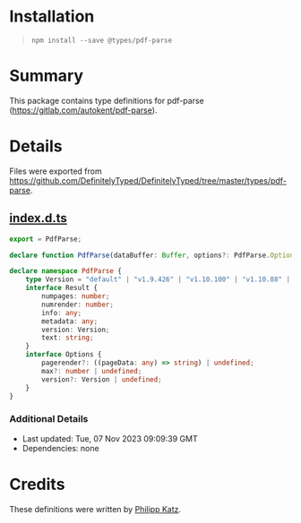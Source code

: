 # Installation
> `npm install --save @types/pdf-parse`

# Summary
This package contains type definitions for pdf-parse (https://gitlab.com/autokent/pdf-parse).

# Details
Files were exported from https://github.com/DefinitelyTyped/DefinitelyTyped/tree/master/types/pdf-parse.
## [index.d.ts](https://github.com/DefinitelyTyped/DefinitelyTyped/tree/master/types/pdf-parse/index.d.ts)
````ts
export = PdfParse;

declare function PdfParse(dataBuffer: Buffer, options?: PdfParse.Options): Promise<PdfParse.Result>;

declare namespace PdfParse {
    type Version = "default" | "v1.9.426" | "v1.10.100" | "v1.10.88" | "v2.0.550";
    interface Result {
        numpages: number;
        numrender: number;
        info: any;
        metadata: any;
        version: Version;
        text: string;
    }
    interface Options {
        pagerender?: ((pageData: any) => string) | undefined;
        max?: number | undefined;
        version?: Version | undefined;
    }
}

````

### Additional Details
 * Last updated: Tue, 07 Nov 2023 09:09:39 GMT
 * Dependencies: none

# Credits
These definitions were written by [Philipp Katz](https://github.com/qqilihq).
